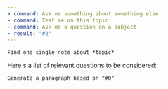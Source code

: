 ```yaml
---
- command: Ask me something about something else.
- command: Test me on this topic
- command: Ask me a question on a subject
- result: "#2"
---
```


```dual
Find one single note about *topic*
```

Here's a list of relevant questions to be considered: 

```dual
Generate a paragraph based on "#0"
```